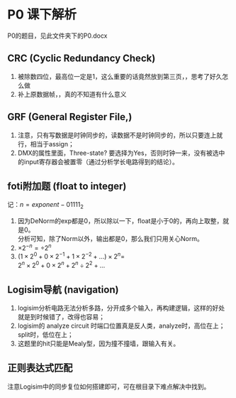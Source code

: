 # P0 课下解析

P0的题目，见此文件夹下的P0.docx

## CRC (Cyclic Redundancy Check)

1. 被除数四位，最高位一定是1，这么重要的话竟然放到第三页，，思考了好久怎么做
2. 补上原数据帧，，真的不知道有什么意义

## GRF (General Register File,)

1. 注意，只有写数据是时钟同步的，读数据不是时钟同步的，所以只要连上就行，相当于assign；
2. DMX的属性里面，Three-state? 要选择为Yes，否则时钟一来，没有被选中的input寄存器会被置零（通过分析学长电路得到的结论）。

## foti附加题 (float to integer)

记：$n=exponent - 01111_2$

1. 因为DeNorm的exp都是0，所以除以一下，float是小于0的，再向上取整，就是0。  
   分析可知，除了Norm以外，输出都是0，那么我们只用关心Norm。
2. $×2^{-n}=÷2^n$
3. $(1\times2^{0}+0\times2^{-1}+1\times2^{-2}+...)\times2^{n}=$  
   $2^{n}\times 2^{0}+0\times2^{n}+2^{n}\div2^{2}+...$

## Logisim导航 (navigation)

1. logisim分析电路无法分析多路，分开成多个输入，再构建逻辑，这样的好处就是到时候错了，改得也容易；
2. logisim的 analyze circuit 时端口位置真是反人类，analyze时，高位在上；split时，低位在上；
3. 这题里的hit只能是Mealy型，因为撞不撞墙，跟输入有关。

## 正则表达式匹配

注意Logisim中的同步复位如何搭建即可，可在根目录下难点解决中找到。